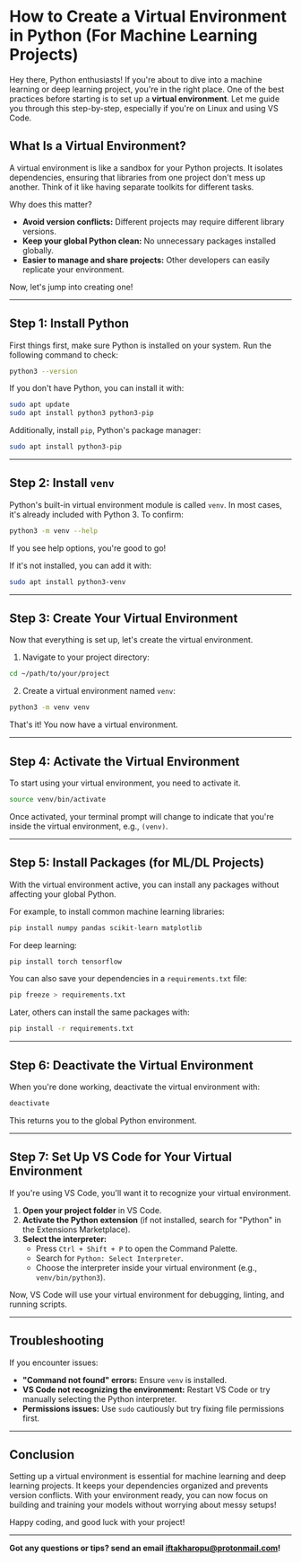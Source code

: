# How to Create a Virtual Environment in Python (For Machine Learning Projects)

Hey there, Python enthusiasts! If you're about to dive into a machine learning or deep learning project, you're in the right place. One of the best practices before starting is to set up a **virtual environment**. Let me guide you through this step-by-step, especially if you're on Linux and using VS Code.

## What Is a Virtual Environment?
A virtual environment is like a sandbox for your Python projects. It isolates dependencies, ensuring that libraries from one project don't mess up another. Think of it like having separate toolkits for different tasks.

Why does this matter?

- **Avoid version conflicts:** Different projects may require different library versions.
- **Keep your global Python clean:** No unnecessary packages installed globally.
- **Easier to manage and share projects:** Other developers can easily replicate your environment.

Now, let's jump into creating one!

---

## Step 1: Install Python

First things first, make sure Python is installed on your system. Run the following command to check:

```bash
python3 --version
```
If you don't have Python, you can install it with:

```bash
sudo apt update
sudo apt install python3 python3-pip
```

Additionally, install `pip`, Python's package manager:

```bash
sudo apt install python3-pip
```

---

## Step 2: Install `venv`
Python's built-in virtual environment module is called `venv`. In most cases, it's already included with Python 3. To confirm:

```bash
python3 -m venv --help
```
If you see help options, you're good to go!

If it's not installed, you can add it with:

```bash
sudo apt install python3-venv
```

---

## Step 3: Create Your Virtual Environment
Now that everything is set up, let's create the virtual environment.

1. Navigate to your project directory:

```bash
cd ~/path/to/your/project
```

2. Create a virtual environment named `venv`:

```bash
python3 -m venv venv
```

That's it! You now have a virtual environment.

---

## Step 4: Activate the Virtual Environment
To start using your virtual environment, you need to activate it.

```bash
source venv/bin/activate
```

Once activated, your terminal prompt will change to indicate that you're inside the virtual environment, e.g., `(venv)`.

---

## Step 5: Install Packages (for ML/DL Projects)
With the virtual environment active, you can install any packages without affecting your global Python.

For example, to install common machine learning libraries:

```bash
pip install numpy pandas scikit-learn matplotlib
```
For deep learning:

```bash
pip install torch tensorflow
```

You can also save your dependencies in a `requirements.txt` file:

```bash
pip freeze > requirements.txt
```

Later, others can install the same packages with:

```bash
pip install -r requirements.txt
```

---

## Step 6: Deactivate the Virtual Environment
When you're done working, deactivate the virtual environment with:

```bash
deactivate
```

This returns you to the global Python environment.

---

## Step 7: Set Up VS Code for Your Virtual Environment
If you're using VS Code, you'll want it to recognize your virtual environment.

1. **Open your project folder** in VS Code.
2. **Activate the Python extension** (if not installed, search for "Python" in the Extensions Marketplace).
3. **Select the interpreter:**
   - Press `Ctrl + Shift + P` to open the Command Palette.
   - Search for `Python: Select Interpreter`.
   - Choose the interpreter inside your virtual environment (e.g., `venv/bin/python3`).

Now, VS Code will use your virtual environment for debugging, linting, and running scripts.

---

## Troubleshooting
If you encounter issues:

- **"Command not found" errors:** Ensure `venv` is installed.
- **VS Code not recognizing the environment:** Restart VS Code or try manually selecting the Python interpreter.
- **Permissions issues:** Use `sudo` cautiously but try fixing file permissions first.

---

## Conclusion
Setting up a virtual environment is essential for machine learning and deep learning projects. It keeps your dependencies organized and prevents version conflicts. With your environment ready, you can now focus on building and training your models without worrying about messy setups!

Happy coding, and good luck with your project!

---

**Got any questions or tips? send an email iftakharopu@protonmail.com!**

